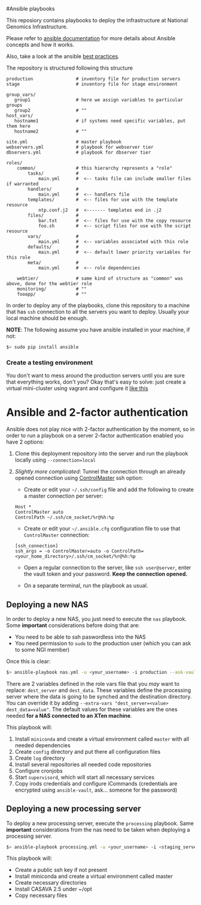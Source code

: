 #Ansible playbooks

This reposiory contains playbooks to deploy the infrastructure at National Genomics
Infrastructure.

Please refer to [ansible documentation](http://docs.ansible.com/) for more details
about Ansible concepts and how it works.

Also, take a look at the ansible [best practices](http://docs.ansible.com/playbooks_best_practices.html).

The repository is structured following this structure
```
production                # inventory file for production servers
stage                     # inventory file for stage environment

group_vars/
   group1                 # here we assign variables to particular groups
   group2                 # ""
host_vars/
   hostname1              # if systems need specific variables, put them here
   hostname2              # ""

site.yml                  # master playbook
webservers.yml            # playbook for webserver tier
dbservers.yml             # playbook for dbserver tier

roles/
    common/               # this hierarchy represents a "role"
        tasks/            #
            main.yml      #  <-- tasks file can include smaller files if warranted
        handlers/         #
            main.yml      #  <-- handlers file
        templates/        #  <-- files for use with the template resource
            ntp.conf.j2   #  <------- templates end in .j2
        files/            #
            bar.txt       #  <-- files for use with the copy resource
            foo.sh        #  <-- script files for use with the script resource
        vars/             #
            main.yml      #  <-- variables associated with this role
        defaults/         #
            main.yml      #  <-- default lower priority variables for this role
        meta/             #
            main.yml      #  <-- role dependencies

    webtier/              # same kind of structure as "common" was above, done for the webtier role
    monitoring/           # ""
    fooapp/               # ""
```

In order to deploy any of the playbooks, clone this repository to a machine that
has `ssh` connection to all the servers you want to deploy. Usually your local machine
should be enough.

__NOTE__: The following assume you have ansible installed in your machine, if not:

```bash
$> sudo pip install ansible
```

### Create a testing environment
You don't want to mess around the production servers until you are sure that everything
works, don't you? Okay that's easy to solve: just create a virtual mini-cluster
using vagrant and configure it [like this](http://hakunin.com/six-ansible-practices#build-a-convenient-local-playground)

# Ansible and 2-factor authentication
Ansible does not play nice with 2-factor authentication by the moment, so in order
to run a playbook on a server 2-factor authentication enabled you have 2 options:

1. Clone this deployment repository into the server and run the playbook locally
using `--connection=local`

2. _Slightly more complicated_: Tunnel the connection through an already opened
connection using [ControlMaster](http://www.anchor.com.au/blog/2010/02/ssh-controlmaster-the-good-the-bad-the-ugly/)
ssh option:

    * Create or edit your `~/.ssh/config` file and add the following to create a master connection
    per server:

    ```
    Host *
    ControlMaster auto
    ControlPath ~/.ssh/cm_socket/%r@%h:%p
    ```

    * Create or edit your `~/.ansible.cfg` configuration file to use that `ControlMaster` connection:

    ```
    [ssh_connection]
    ssh_args = -o ControlMaster=auto -o ControlPath=<your_home_directory>/.ssh/cm_socket/%r@%h:%p
    ```

    * Open a regular connection to the server, like `ssh user@server`, enter the vault token and your password.
    **Keep the connection opened.**

    * On a separate terminal, run the playbook as usual.

## Deploying a new NAS
In order to deploy a new NAS, you just need to execute the `nas` playbook. Some
**important** considerations before doing that are:

* You need to be able to ssh paswordless into the NAS
* You need permission to `sudo` to the production user (which you can ask to some NGI member)

Once this is clear:

```bash
$> ansible-playbook nas.yml -u <your_username> -i production --ask-vault-pass
```

 There are 2 variables defined in the role vars file that you _may_ want to replace:
`dest_server` and `dest_data`. These variables define the processing server where the data is going to be synched and
the destination directory. You can
override it by adding `--extra-vars "dest_server=<value> dest_data=value"`. The
default values for these variables are the ones needed **for a NAS connected to an
XTen machine**.

This playbook will:

1. Install `miniconda` and create a virtual environment called `master` with all needed dependencies
2. Create `config` directory and put there all configuration files
3. Create `log` directory
4. Install several repositories all needed code repositories
5. Configure cronjobs
6. Start `supervisord`, which will start all necessary services
7. Copy irods credentials and configure iCommands (credentials are encrypted using `ansible-vault`, ask... someone for the password)


## Deploying a new processing server

To deploy a new processing server, execute the `processing` playbook. Same **important**
considerations from the nas need to be taken when deploying a processing server.

```bash
$> ansible-playbook processing.yml -u <your_username> -i <staging_servers | production_servers> --ask-vault-pass
```

This playbook will:

* Create a public ssh key if not present
* Install miniconda and create a virtual environment called master
* Create necessary directories
* Install CASAVA 2.5 under ~/opt
* Copy necessary files
